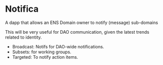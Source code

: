# Notifica
A dapp that allows an ENS Domain owner to notify (message) sub-domains

This will be very useful for DAO communication, given the latest trends related to identity.

- Broadcast: Notifs for DAO-wide notifications.
- Subsets: for working groups.
- Targeted: To notify action items.
